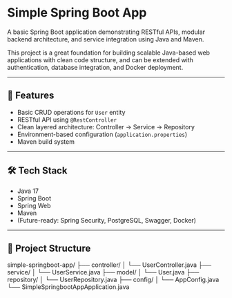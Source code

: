 # Simple Spring Boot App

A basic Spring Boot application demonstrating RESTful APIs, modular backend architecture, and service integration using Java and Maven.

This project is a great foundation for building scalable Java-based web applications with clean code structure, and can be extended with authentication, database integration, and Docker deployment.

---

## 🚀 Features

- Basic CRUD operations for `User` entity
- RESTful API using `@RestController`
- Clean layered architecture: Controller → Service → Repository
- Environment-based configuration (`application.properties`)
- Maven build system

---

## 🛠️ Tech Stack

- Java 17
- Spring Boot
- Spring Web
- Maven
- (Future-ready: Spring Security, PostgreSQL, Swagger, Docker)

---

## 📁 Project Structure

simple-springboot-app/
├── controller/
│ └── UserController.java
├── service/
│ └── UserService.java
├── model/
│ └── User.java
├── repository/
│ └── UserRepository.java
├── config/
│ └── AppConfig.java
└── SimpleSpringbootAppApplication.java
